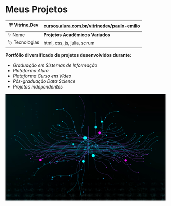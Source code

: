 # Meus Projetos


| :placard: Vitrine.Dev | [cursos.alura.com.br/vitrinedev/paulo-emilio](https://cursos.alura.com.br/vitrinedev/paulo-emilio) |
| -------------  | --- |
| :sparkles: Nome        | **Projetos Acadêmicos Variados**
| :label: Tecnologias | html, css, js, julia, scrum

**Portfólio diversificado de projetos desenvolvidos durante:**

- *Graduação em Sistemas de Informação*
- *Plataforma Alura*
- *Plataforma Curso em Vídeo*
- *Pós-graduação Data Science*
- *Projetos independentes*

![](capa.jpg#vitrinedev)
